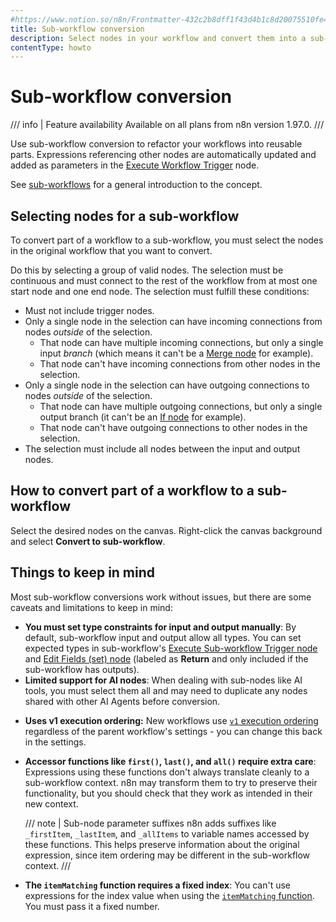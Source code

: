 ```yaml
---
#https://www.notion.so/n8n/Frontmatter-432c2b8dff1f43d4b1c8d20075510fe4
title: Sub-workflow conversion
description: Select nodes in your workflow and convert them into a sub-workflow.
contentType: howto
---
```


# Sub-workflow conversion

/// info | Feature availability
Available on all plans from n8n version 1.97.0.
///

Use sub-workflow conversion to refactor your workflows into reusable parts. Expressions referencing other nodes are automatically updated and added as parameters in the [Execute Workflow Trigger](/integrations/builtin/core-nodes/n8n-nodes-base.executeworkflowtrigger.md) node.

See [sub-workflows](/flow-logic/subworkflows.md) for a general introduction to the concept.

## Selecting nodes for a sub-workflow

To convert part of a workflow to a sub-workflow, you must select the nodes in the original workflow that you want to convert.

Do this by selecting a group of valid nodes. The selection must be continuous and must connect to the rest of the workflow from at most one start node and one end node. The selection must fulfill these conditions:

- Must not include trigger nodes.
- Only a single node in the selection can have incoming connections from nodes *outside* of the selection.
	- That node can have multiple incoming connections, but only a single input *branch* (which means it can't be a [Merge node](/integrations/builtin/core-nodes/n8n-nodes-base.merge.md) for example).
	- That node can't have incoming connections from other nodes in the selection.
- Only a single node in the selection can have outgoing connections to nodes *outside* of the selection.
	- That node can have multiple outgoing connections, but only a single output branch (it can't be an [If node](/integrations/builtin/core-nodes/n8n-nodes-base.if.md) for example).
	- That node can't have outgoing connections to other nodes in the selection.
- The selection must include all nodes between the input and output nodes.

## How to convert part of a workflow to a sub-workflow

Select the desired nodes on the canvas. Right-click the canvas background and select **Convert to sub-workflow**.

## Things to keep in mind

Most sub-workflow conversions work without issues, but there are some caveats and limitations to keep in mind:

* **You must set type constraints for input and output manually**: By default, sub-workflow input and output allow all types. You can set expected types in sub-workflow's [Execute Sub-workflow Trigger node](/integrations/builtin/core-nodes/n8n-nodes-base.executeworkflowtrigger.md) and [Edit Fields (set) node](/integrations/builtin/core-nodes/n8n-nodes-base.set.md) (labeled as **Return** and only included if the sub-workflow has outputs).
* **Limited support for AI nodes**: When dealing with sub-nodes like AI tools, you must select them all and may need to duplicate any nodes shared with other AI Agents before conversion.
- **Uses v1 execution ordering:** New workflows use [`v1` execution ordering](/flow-logic/execution-order.md) regardless of the parent workflow's settings - you can change this back in the settings.
* **Accessor functions like `first()`, `last()`, and `all()` require extra care**: Expressions using these functions don't always translate cleanly to a sub-workflow context. n8n may transform them to try to preserve their functionality, but you should check that they work as intended in their new context.

	/// note | Sub-node parameter suffixes
	n8n adds suffixes like `_firstItem`, `_lastItem`, and `_allItems` to variable names accessed by these functions. This helps preserve information about the original expression, since item ordering may be different in the sub-workflow context.
	///

* **The `itemMatching` function requires a fixed index**: You can't use expressions for the index value when using the [`itemMatching` function](/code/builtin/output-other-nodes.md). You must pass it a fixed number.
